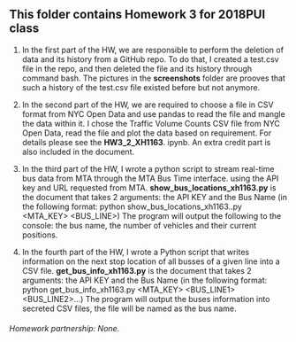 ## This folder contains Homework 3 for 2018PUI class

1. In the first part of the HW, we are responsible to perform the deletion of data and its history from a GitHub repo.
To do that,  I created a test.csv file in the repo, and then deleted the file and its history through command bash.
The pictures in the **screenshots** folder are prooves that such a history of the test.csv file existed before but not anymore.


2. In the second part of the HW, we are required to choose a file in CSV format from NYC Open Data and use pandas to read the
file and mangle the data within it. 
I chose the Traffic Volume Counts CSV file from NYC Open Data, read the file and plot the data based on requirement. 
For details please see the **HW3_2_XH1163**. ipynb. An extra credit part is also included in the document.


3. In the third part of the HW, I wrote a python script to stream real-time bus data from MTA through the MTA Bus Time interface.
using the API key and URL requested from MTA.
**show_bus_locations_xh1163.py** is the document that takes 2 arguments: the API KEY and the Bus Name (in the following format:
python show_bus_locations_xh1163..py <MTA_KEY> <BUS_LINE>) 
The program will output the following to the console: the bus name, the number of vehicles and their current positions.


4. In the fourth part of the HW, I wrote a Python script that writes information on the next stop location of all busses 
of a given line into a CSV file.
**get_bus_info_xh1163.py** is the document that takes 2 arguments: the API KEY and the Bus Name (in the following format:
python get_bus_info_xh1163.py <MTA_KEY> <BUS_LINE1> <BUS_LINE2>...) 
The program will output the buses information into secreted CSV files, the file will be named as the bus name.


######  Homework partnership: None.
